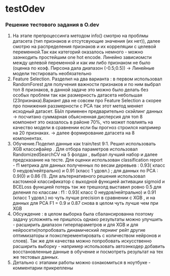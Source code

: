 # testOdev
### Решение тестового задания в O.dev

1. На этапе препроцессинга методом info() смотрю на проблмы датасета (тип признаков  и отсутсвующие значения (их нет)), далее смотрю на распределения признаков и их корреляции с целевой переменной.Так как категорий оказалось немного - можно заэнкодить простейшим one hot encode. Линейно зависиомсти между целевой переменной и как им либо признаком не было (оценка по  коэф. Пирсона  дала диапазон (-0.5;0.5)) -> Линейные модели тестировать необязательно
2. Feature Selection. Разделил на два варианта : в первом использовал RandomForest для получения важности признаков и по ним выбрал топ 8 признаков,  в данной задаче это можно было делать без особых проблем так как размерность датасета небольшая (23признака).Вариант два не совсем про Feature Selection а скорее про понижения раззмерности с PCA так этот метод меняет исходный датасет. БЫл применен предварительно скэйлинг данных -> посчитано суммарная обьясненная дисперсия для топ 8 компонент это оказалось в районе  70%, что может повлиять на качество модели в сравнении если бы прогноз строился например на 20 признаках.  -> далее формирование датасета на 8 компонентах.
3. Обучение.Поделил данные как  train/test 9:1. Решил использовать XGB классифайер . Для отбора параметров использовал RandomizedSearchCV на 5 фолдах , выбрал лучший набор и далее предсказание на тесте. Для оценки использован classification report - f1 метрика для данных полученных по весам деревьев : 0.93( класс 0 неудов/нейтрально) и 0.91 (класс 1 удовл.) ; для данных по PCA : 0.9(0) и  0.86 (1). Для альтернативного решения использовал  кастомной классификатор  с выходной функцией активации sigmoid и BCELoss функцией потерь так же трешхолд выставил ровно 0.5 для деления по классам  : f1 : 0.93( класс 0 неудов/нейтрально) и 0.91 (класс 1 удовл.) но чуть лучше precision в сравнении с XGB , и на данных для PCA F1 = 0.9 и  0.87 снова в целом чуть лучше чем при XGB
4. Обсуждение :  в целом выборка была сбалансированна поэтому задачу усложнять не пришлось однако результаты можно улучшить - расширить диапазон  гиперпараметров и для XGB и для нейросети(попробовать динамический лернинг рейт другие оптимизаторы и  поэксперементировать с количеством нейронов и слоев). Так же для качества можно попробовать искусственно расширить выборку - например использовать автоэнкодер добавить восстановленные данные в обучение и посмотреть результат на тех же тестовых данных.
5. Детально с этапами работы можно ознакомиться в ноутбуке -  комментарии прикреплены 
